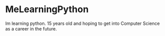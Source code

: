 # MeLearningPython
Im learning python. 15 years old and hoping to get into Computer Science as a career in the future.

